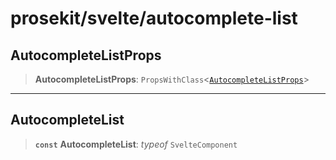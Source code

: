 # prosekit/svelte/autocomplete-list

<a id="AutocompleteListProps" name="AutocompleteListProps"></a>

## AutocompleteListProps

> **AutocompleteListProps**: `PropsWithClass`\<[`AutocompleteListProps`](../lit/autocomplete-list.md#AutocompleteListProps)\>

***

<a id="AutocompleteList" name="AutocompleteList"></a>

## AutocompleteList

> **`const`** **AutocompleteList**: *typeof* `SvelteComponent`
